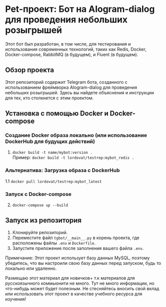 # Pet-проект: Бот на AIogram-dialog для проведения небольших розыгрышей

Этот бот был разработан, в том числе, для тестирования и использования современных технологий, таких как Redis, Docker, Docker-compose, RabbitMQ (в будущем), и Fluent (в будущем).

## Обзор проекта

Этот репозиторий содержит Telegram бота, созданного с использованием фреймворка AIogram-dialog для проведения небольших розыгрышей. Здесь вы найдете объяснения и инструкции для тех, кто столкнется с этим проектом.

## Установка с помощью Docker и Docker-compose

### Создание Docker образа локально (или использование DockerHub для будущих действий)
1. `docker build -t name/mybot:version .`  
   Пример: `docker build -t lordovat/testrep:mybot_redis .`

### Альтернатива: Загрузка образа с DockerHub
1.1 `docker pull lordovat/testrep:mybot_latest`

### Запуск с Docker-compose
2. `docker-compose up --build`

## Запуск из репозитория

1. Клонируйте репозиторий.
2. Переместите файл `tgbot/__main__.py` в корень проекта, где расположены файлы `.env` и `Dockerfile`.
3. Запустите приложение после заполнения вашего файла `.env`.

Примечание: Этот проект использует базу данных MySQL, поэтому убедитесь, что вы настроили свою базу данных перед запуском, будь то локально или удаленно.

Размещаю этот материал для новичков+ т.к материалов для русскоязычного коммьюнити не много. Тут не много информации, но что-нибудь может будет полезным.
Не стесняйтесь вносить свой вклад или использовать этот проект в качестве учебного ресурса для изучения!
